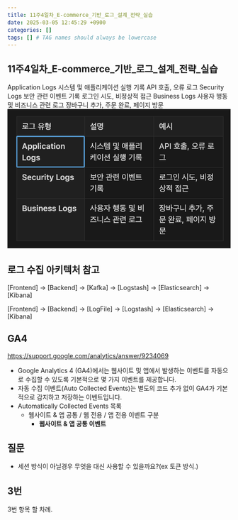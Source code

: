 ```yaml
---
title: 11주4일차_E-commerce_기반_로그_설계_전략_실습
date: 2025-03-05 12:45:29 +0900
categories: []
tags: [] # TAG names should always be lowercase
---
```


## 11주4일차_E-commerce_기반_로그_설계_전략_실습
Application Logs
시스템 및 애플리케이션 실행 기록
API 호출, 오류 로그
Security Logs
보안 관련 이벤트 기록
로그인 시도, 비정상적 접근
Business Logs
사용자 행동 및 비즈니스 관련 로그
장바구니 추가, 주문 완료, 페이지 방문
![](assets/img/posts/2025-03-05-12-54-53.png)

## 로그 수집 아키텍처 참고
[Frontend] → [Backend] → [Kafka] → [Logstash] → [Elasticsearch] → [Kibana]

[Frontend] → [Backend] → [LogFile] → [Logstash] → [Elasticsearch] → [Kibana]
## GA4
https://support.google.com/analytics/answer/9234069

- Google Analytics 4 (GA4)에서는 웹사이트 및 앱에서 발생하는 이벤트를 자동으로 수집할 수 있도록 기본적으로 몇 가지 이벤트를 제공합니다.
- 자동 수집 이벤트(Auto Collected Events)는 별도의 코드 추가 없이 GA4가 기본적으로 감지하고 저장하는 이벤트입니다.
- Automatically Collected Events 목록
    - 웹사이트 & 앱 공통 / 웹 전용 / 앱 전용 이벤트 구분
        - **웹사이트 & 앱 공통 이벤트**

## 질문
* 세션 방식이 아닐경우 무엇을 대신 사용할 수 있을까요?(ex 토큰 방식.)

## 3번
3번 항목 할 차례.
